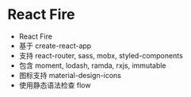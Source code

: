 # React Fire

* React Fire
* 基于 create-react-app
* 支持 react-router, sass, mobx, styled-components
* 包含 moment, lodash, ramda, rxjs, immutable
* 图标支持 material-design-icons
* 使用静态语法检查 flow
